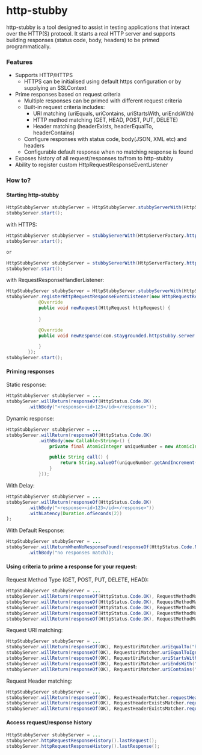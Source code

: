 # http-stubby #

http-stubby is a tool designed to assist in testing applications that
interact over the HTTP(S) protocol. It starts a real HTTP server and supports building
responses (status code, body, headers) to be primed programmatically.


### Features ###

* Supports HTTP/HTTPS
  * HTTPS can be initialised using default https configuration or by supplying an SSLContext
* Prime responses based on request criteria
  * Multiple responses can be primed with different request criteria
  * Built-in request criteria includes: 
    * URI matching (uriEquals, uriContains, uriStartsWith, uriEndsWith)
    * HTTP method matching (GET, HEAD, POST, PUT, DELETE)
    * Header matching (headerExists, headerEqualTo, headerContains)
  * Configure responses with status code, body(JSON, XML etc) and headers
  * Configurable default response when no matching response is found
* Exposes history of all request/responses to/from to http-stubby
* Ability to register custom HttpRequestResponseEventListener
  
  
### How to? ###

#### Starting http-stubby ####
```java 
HttpStubbyServer stubbyServer = HttpStubbyServer.stubbyServerWith(HttpServerFactory.httpConfiguration(nextAvailablePortNumber()));
stubbyServer.start();
```

with HTTPS:
```java 
HttpStubbyServer stubbyServer = stubbyServerWith(HttpServerFactory.httpsConfiguration(nextAvailablePortNumber()));
stubbyServer.start();

or

HttpStubbyServer stubbyServer = stubbyServerWith(HttpServerFactory.httpsConfiguration(nextAvailablePortNumber(), SSLContext.getDefault()));
stubbyServer.start();
```

with RequestResponseHandlerListener:
```java 
HttpStubbyServer stubbyServer = HttpStubbyServer.stubbyServerWith(HttpServerFactory.httpConfiguration(nextAvailablePortNumber()));
stubbyServer.registerHttpRequestResponseEventListener(new HttpRequestResponseEventListener() {
            @Override
            public void newRequest(HttpRequest httpRequest) {
                
            }

            @Override
            public void newResponse(com.staygrounded.httpstubby.server.response.HttpResponse httpResponse) {

            }
        });
stubbyServer.start();
```


#### Priming responses ####

Static response:
```java 
HttpStubbyServer stubbyServer = ...
stubbyServer.willReturn(responseOf(HttpStatus.Code.OK)
        .withBody("<response><id>123</id></response>"));
```

Dynamic response:
```java 
HttpStubbyServer stubbyServer = ...
stubbyServer.willReturn(responseOf(HttpStatus.Code.OK)
            .withBody(new Callable<String>() {
                private final AtomicInteger uniqueNumber = new AtomicInteger(1);

                public String call() {
                    return String.valueOf(uniqueNumber.getAndIncrement());
                }
            }));
```

With Delay:
```java 
HttpStubbyServer stubbyServer = ...
stubbyServer.willReturn(responseOf(HttpStatus.Code.OK)
        .withBody("<response><id>123</id></response>"))
        .withLatency(Duration.ofSeconds(2))
);
```

With Default Response:
```java 
HttpStubbyServer stubbyServer = ...
stubbyServer.willReturnWhenNoResponseFound(responseOf(HttpStatus.Code.NOT_FOUND)
        .withBody("no responses match));
```


#### Using criteria to prime a response for your request: #####

Request Method Type (GET, POST, PUT, DELETE, HEAD):
```java 
HttpStubbyServer stubbyServer = ...
stubbyServer.willReturn(responseOf(HttpStatus.Code.OK), RequestMethodMatcher.forAGetRequest());
stubbyServer.willReturn(responseOf(HttpStatus.Code.OK), RequestMethodMatcher.forAPostRequest());
stubbyServer.willReturn(responseOf(HttpStatus.Code.OK), RequestMethodMatcher.forAPutRequest());
stubbyServer.willReturn(responseOf(HttpStatus.Code.OK), RequestMethodMatcher.forADeleteRequest());
stubbyServer.willReturn(responseOf(HttpStatus.Code.OK), RequestMethodMatcher.forAHeadRequest());
```

Request URI matching:
```java 
HttpStubbyServer stubbyServer = ...
stubbyServer.willReturn(responseOf(OK), RequestUriMatcher.uriEqualTo("http://localhost:12345/api/login"));
stubbyServer.willReturn(responseOf(OK), RequestUriMatcher.uriEqualToIgnoringCase("http://LOCALHOST:12345/API/login"));
stubbyServer.willReturn(responseOf(OK), RequestUriMatcher.uriStartsWith("http://localhost:12345/api"));
stubbyServer.willReturn(responseOf(OK), RequestUriMatcher.uriEndsWith("login"));
stubbyServer.willReturn(responseOf(OK), RequestUriMatcher.uriContains("api"));
```

Request Header matching:
```java 
HttpStubbyServer stubbyServer = ...
stubbyServer.willReturn(responseOf(OK), RequestHeaderMatcher.requestHeaderContains("Authorization", "123abc"));
stubbyServer.willReturn(responseOf(OK), RequestHeaderExistsMatcher.requestHeaderExists("Authorization"));
stubbyServer.willReturn(responseOf(OK), RequestHeaderExistsMatcher.requestHeaderDoesNotExist("Security-Header"));
```

#### Access request/response history ####
```java 
HttpStubbyServer stubbyServer = ...
stubbyServer.httpRequestResponseHistory().lastRequest();
stubbyServer.httpRequestResponseHistory().lastResponse();
```

  
